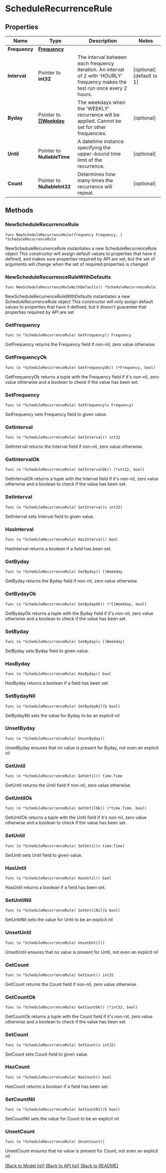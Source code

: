 # ScheduleRecurrenceRule

## Properties

Name | Type | Description | Notes
------------ | ------------- | ------------- | -------------
**Frequency** | [**Frequency**](Frequency.md) |  | 
**Interval** | Pointer to **int32** | The interval between each frequency iteration. An interval of 2 with &#39;HOURLY&#39; frequency makes the test run once every 2 hours. | [optional] [default to 1]
**Byday** | Pointer to [**[]Weekday**](Weekday.md) | The weekdays when the &#39;WEEKLY&#39; recurrence will be applied. Cannot be set for other frequencies. | [optional] 
**Until** | Pointer to **NullableTime** | A datetime instance specifying the upper-bound time limit of the recurrence. | [optional] 
**Count** | Pointer to **NullableInt32** | Determines how many times the recurrence will repeat. | [optional] 

## Methods

### NewScheduleRecurrenceRule

`func NewScheduleRecurrenceRule(frequency Frequency, ) *ScheduleRecurrenceRule`

NewScheduleRecurrenceRule instantiates a new ScheduleRecurrenceRule object
This constructor will assign default values to properties that have it defined,
and makes sure properties required by API are set, but the set of arguments
will change when the set of required properties is changed

### NewScheduleRecurrenceRuleWithDefaults

`func NewScheduleRecurrenceRuleWithDefaults() *ScheduleRecurrenceRule`

NewScheduleRecurrenceRuleWithDefaults instantiates a new ScheduleRecurrenceRule object
This constructor will only assign default values to properties that have it defined,
but it doesn't guarantee that properties required by API are set

### GetFrequency

`func (o *ScheduleRecurrenceRule) GetFrequency() Frequency`

GetFrequency returns the Frequency field if non-nil, zero value otherwise.

### GetFrequencyOk

`func (o *ScheduleRecurrenceRule) GetFrequencyOk() (*Frequency, bool)`

GetFrequencyOk returns a tuple with the Frequency field if it's non-nil, zero value otherwise
and a boolean to check if the value has been set.

### SetFrequency

`func (o *ScheduleRecurrenceRule) SetFrequency(v Frequency)`

SetFrequency sets Frequency field to given value.


### GetInterval

`func (o *ScheduleRecurrenceRule) GetInterval() int32`

GetInterval returns the Interval field if non-nil, zero value otherwise.

### GetIntervalOk

`func (o *ScheduleRecurrenceRule) GetIntervalOk() (*int32, bool)`

GetIntervalOk returns a tuple with the Interval field if it's non-nil, zero value otherwise
and a boolean to check if the value has been set.

### SetInterval

`func (o *ScheduleRecurrenceRule) SetInterval(v int32)`

SetInterval sets Interval field to given value.

### HasInterval

`func (o *ScheduleRecurrenceRule) HasInterval() bool`

HasInterval returns a boolean if a field has been set.

### GetByday

`func (o *ScheduleRecurrenceRule) GetByday() []Weekday`

GetByday returns the Byday field if non-nil, zero value otherwise.

### GetBydayOk

`func (o *ScheduleRecurrenceRule) GetBydayOk() (*[]Weekday, bool)`

GetBydayOk returns a tuple with the Byday field if it's non-nil, zero value otherwise
and a boolean to check if the value has been set.

### SetByday

`func (o *ScheduleRecurrenceRule) SetByday(v []Weekday)`

SetByday sets Byday field to given value.

### HasByday

`func (o *ScheduleRecurrenceRule) HasByday() bool`

HasByday returns a boolean if a field has been set.

### SetBydayNil

`func (o *ScheduleRecurrenceRule) SetBydayNil(b bool)`

 SetBydayNil sets the value for Byday to be an explicit nil

### UnsetByday
`func (o *ScheduleRecurrenceRule) UnsetByday()`

UnsetByday ensures that no value is present for Byday, not even an explicit nil
### GetUntil

`func (o *ScheduleRecurrenceRule) GetUntil() time.Time`

GetUntil returns the Until field if non-nil, zero value otherwise.

### GetUntilOk

`func (o *ScheduleRecurrenceRule) GetUntilOk() (*time.Time, bool)`

GetUntilOk returns a tuple with the Until field if it's non-nil, zero value otherwise
and a boolean to check if the value has been set.

### SetUntil

`func (o *ScheduleRecurrenceRule) SetUntil(v time.Time)`

SetUntil sets Until field to given value.

### HasUntil

`func (o *ScheduleRecurrenceRule) HasUntil() bool`

HasUntil returns a boolean if a field has been set.

### SetUntilNil

`func (o *ScheduleRecurrenceRule) SetUntilNil(b bool)`

 SetUntilNil sets the value for Until to be an explicit nil

### UnsetUntil
`func (o *ScheduleRecurrenceRule) UnsetUntil()`

UnsetUntil ensures that no value is present for Until, not even an explicit nil
### GetCount

`func (o *ScheduleRecurrenceRule) GetCount() int32`

GetCount returns the Count field if non-nil, zero value otherwise.

### GetCountOk

`func (o *ScheduleRecurrenceRule) GetCountOk() (*int32, bool)`

GetCountOk returns a tuple with the Count field if it's non-nil, zero value otherwise
and a boolean to check if the value has been set.

### SetCount

`func (o *ScheduleRecurrenceRule) SetCount(v int32)`

SetCount sets Count field to given value.

### HasCount

`func (o *ScheduleRecurrenceRule) HasCount() bool`

HasCount returns a boolean if a field has been set.

### SetCountNil

`func (o *ScheduleRecurrenceRule) SetCountNil(b bool)`

 SetCountNil sets the value for Count to be an explicit nil

### UnsetCount
`func (o *ScheduleRecurrenceRule) UnsetCount()`

UnsetCount ensures that no value is present for Count, not even an explicit nil

[[Back to Model list]](../README.md#documentation-for-models) [[Back to API list]](../README.md#documentation-for-api-endpoints) [[Back to README]](../README.md)


